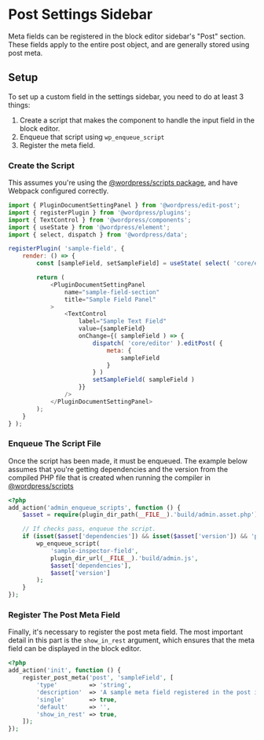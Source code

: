 # Post Settings Sidebar

Meta fields can be registered in the block editor sidebar's "Post" section. These fields apply to the entire post
object, and are generally stored using post meta.

## Setup

To set up a custom field in the settings sidebar, you need to do at least 3 things:

1. Create a script that makes the component to handle the input field in the block editor.
2. Enqueue that script using `wp_enqueue_script`
3. Register the meta field.

### Create the Script

This assumes you're using
the [@wordpress/scripts package](https://developer.wordpress.org/block-editor/reference-guides/packages/packages-scripts/),
and have Webpack configured correctly.

```js
import { PluginDocumentSettingPanel } from '@wordpress/edit-post';
import { registerPlugin } from '@wordpress/plugins';
import { TextControl } from '@wordpress/components';
import { useState } from '@wordpress/element';
import { select, dispatch } from '@wordpress/data';

registerPlugin( 'sample-field', {
	render: () => {
		const [sampleField, setSampleField] = useState( select( 'core/editor' )?.getEditedPostAttribute( 'meta' )?.sampleField ?? '' );

		return (
			<PluginDocumentSettingPanel
				name="sample-field-section"
				title="Sample Field Panel"
			>
				<TextControl
					label="Sample Text Field"
					value={sampleField}
					onChange={( sampleField ) => {
						dispatch( 'core/editor' ).editPost( {
							meta: {
								sampleField
							}
						} )
						setSampleField( sampleField )
					}}
				/>
			</PluginDocumentSettingPanel>
		);
	}
} );
```

### Enqueue The Script File

Once the script has been made, it must be enqueued. The example below assumes that you're getting dependencies and the
version from the compiled PHP file that is created when running the compiler
in [@wordpress/scripts](https://developer.wordpress.org/block-editor/reference-guides/packages/packages-scripts/)

```php
<?php
add_action('admin_enqueue_scripts', function () {
	$asset = require(plugin_dir_path(__FILE__).'build/admin.asset.php');

	// If checks pass, enqueue the script.
	if (isset($asset['dependencies']) && isset($asset['version']) && 'post' === get_post_type()) {
		wp_enqueue_script(
			'sample-inspector-field',
			plugin_dir_url(__FILE__).'build/admin.js',
			$asset['dependencies'],
			$asset['version']
		);
	}
});
```

### Register The Post Meta Field

Finally, it's necessary to register the post meta field. The most important detail in this part is the `show_in_rest`
argument, which ensures that the meta field can be displayed in the block editor.

```php
<?php
add_action('init', function () {
	register_post_meta('post', 'sampleField', [
		'type'         => 'string',
		'description'  => 'A sample meta field registered in the post inspector',
		'single'       => true,
		'default'      => '',
		'show_in_rest' => true,
	]);
});
```